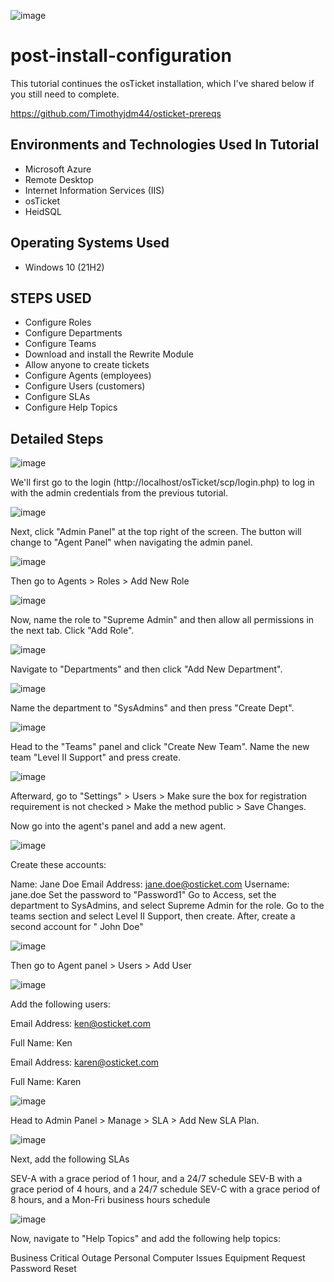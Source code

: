 ![image](https://github.com/Timothyjdm44/post-install-configuration/assets/142111972/a43e4997-9c1e-4b66-b8e9-5c0c953431c6)
# post-install-configuration
This tutorial continues the osTicket installation, which I've shared below if you still need to complete.

https://github.com/Timothyjdm44/osticket-prereqs

<h2>Environments and Technologies Used In Tutorial</h2>

- Microsoft Azure 
- Remote Desktop
- Internet Information Services (IIS)
- osTicket
- HeidSQL

<h2>Operating Systems Used </h2>

- Windows 10</b> (21H2)

<h2>STEPS USED</h2>

- Configure Roles
- Configure Departments
- Configure Teams
- Download and install the Rewrite Module
- Allow anyone to create tickets
- Configure Agents (employees)
- Configure Users (customers)
- Configure SLAs
- Configure Help Topics

<h2>Detailed Steps</h2>

![image](https://github.com/Timothyjdm44/post-install-configuration/assets/142111972/ec8994a2-7f4c-4204-945b-ffff3b0e6ca4)

We'll first go to the login (http://localhost/osTicket/scp/login.php) to log in with the admin credentials from the previous tutorial.

![image](https://github.com/Timothyjdm44/post-install-configuration/assets/142111972/db8fa13e-d6d1-414b-99e3-c7678eba81a5)

Next, click "Admin Panel" at the top right of the screen. The button will change to "Agent Panel" when navigating the admin panel.

![image](https://github.com/Timothyjdm44/post-install-configuration/assets/142111972/263972dc-73a6-4218-ab44-0b8d58010838)

Then go to Agents > Roles > Add New Role

![image](https://github.com/Timothyjdm44/post-install-configuration/assets/142111972/0199cc7f-d1ac-4fbd-ad75-4fc61606a59f)

Now, name the role to "Supreme Admin" and then allow all permissions in the next tab. Click "Add Role".

![image](https://github.com/Timothyjdm44/post-install-configuration/assets/142111972/759702cc-2aef-48f7-bf98-8ee51450f54e)

Navigate to "Departments" and then click "Add New Department".

![image](https://github.com/Timothyjdm44/post-install-configuration/assets/142111972/a2185c42-c153-4584-87e6-0bc835ed08d8)

Name the department to "SysAdmins" and then press "Create Dept".

![image](https://github.com/Timothyjdm44/post-install-configuration/assets/142111972/7d1dc4be-760c-410b-9ca6-7923643dcfc1)

Head to the "Teams" panel and click "Create New Team". Name the new team "Level II Support" and press create.

![image](https://github.com/Timothyjdm44/post-install-configuration/assets/142111972/6967e63b-0ad5-443a-9e12-3d515130b1e3)

Afterward, go to "Settings" > Users > Make sure the box for registration requirement is not checked > Make the method public > Save Changes.

Now go into the agent's panel and add a new agent.

![image](https://github.com/Timothyjdm44/post-install-configuration/assets/142111972/5938425d-5f75-4f19-851a-cf4ebae9d981)

Create these accounts:

Name: Jane Doe
Email Address: jane.doe@osticket.com
Username: jane.doe
Set the password to "Password1"
Go to Access, set the department to SysAdmins, and select Supreme Admin for the role.
Go to the teams section and select Level II Support, then create.
After, create a second account for " John Doe"

![image](https://github.com/Timothyjdm44/post-install-configuration/assets/142111972/2da446bf-b858-4faf-ae3d-a56467a3d502)

Then go to Agent panel > Users > Add User

![image](https://github.com/Timothyjdm44/post-install-configuration/assets/142111972/1de3f300-566d-47b8-a8a7-8d9e0203ff7c)

Add the following users:

Email Address: ken@osticket.com

Full Name: Ken

Email Address: karen@osticket.com

Full Name: Karen

![image](https://github.com/Timothyjdm44/post-install-configuration/assets/142111972/f9217137-2d72-45b6-8489-1a259b90c6b5)

Head to Admin Panel > Manage > SLA > Add New SLA Plan.

![image](https://github.com/Timothyjdm44/post-install-configuration/assets/142111972/5ec4c756-d5d9-4238-abc0-a29697b21bed)

Next, add the following SLAs

SEV-A with a grace period of 1 hour, and a 24/7 schedule
SEV-B with a grace period of 4 hours, and a 24/7 schedule
SEV-C with a grace period of 8 hours, and a Mon-Fri business hours schedule

![image](https://github.com/Timothyjdm44/post-install-configuration/assets/142111972/5b3bdaa4-d902-4ac9-b772-d38af8996863)

Now, navigate to "Help Topics" and add the following help topics:

Business Critical Outage
Personal Computer Issues
Equipment Request
Password Reset







